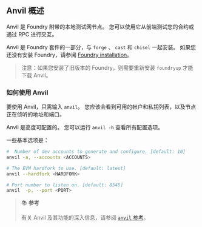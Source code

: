 ## Anvil 概述

Anvil 是 Foundry 附带的本地测试网节点。 您可以使用它从前端测试您的合约或通过 RPC 进行交互。

Anvil 是 Foundry 套件的一部分，与 `forge` 、 `cast` 和 `chisel` 一起安装。 如果您还没有安装 Foundry，请参阅 [Foundry installation](../getting-started/installation.md)。

> 注意：如果您安装了旧版本的 Foundry，则需要重新安装 `foundryup` 才能下载 Anvil。

### 如何使用 Anvil

要使用 Anvil，只需输入 `anvil`。 您应该会看到可用的帐户和私钥列表，以及节点正在侦听的地址和端口。

Anvil 是高度可配置的。 您可以运行 `anvil -h` 查看所有配置选项。

一些基本选项是：

```bash
#  Number of dev accounts to generate and configure. [default: 10]
anvil -a, --accounts <ACCOUNTS>

# The EVM hardfork to use. [default: latest]
anvil --hardfork <HARDFORK>

# Port number to listen on. [default: 8545]
anvil  -p, --port <PORT>
```

> 📚 **参考**
>
> 有关 Anvil 及其功能的深入信息，请参阅 [`anvil` 参考](../reference/anvil/)。

